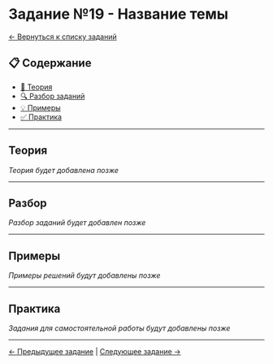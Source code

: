 # Задание №19 - Название темы

[← Вернуться к списку заданий](../README.md)

## 📋 Содержание
- [📖 Теория](#теория)
- [🔍 Разбор заданий](#разбор)
- [💡 Примеры](#примеры)
- [✅ Практика](#практика)

---

## Теория

*Теория будет добавлена позже*

---

## Разбор

*Разбор заданий будет добавлен позже*

---

## Примеры

*Примеры решений будут добавлены позже*

---

## Практика

*Задания для самостоятельной работы будут добавлены позже*

---

[← Предыдущее задание](task-18.md) | [Следующее задание →](task-20.md)

